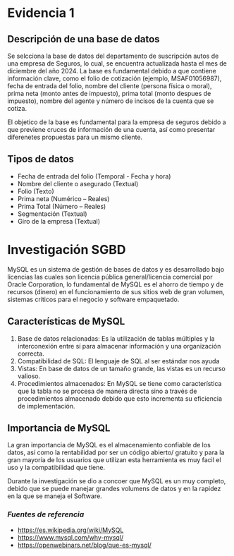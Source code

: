 # **Evidencia 1** #

## Descripción de una base de datos

Se selcciona la base de datos del departamento de suscripción autos de una empresa de Seguros, lo cual, se encuentra actualizada hasta el mes de diciembre del año 2024. La base es fundamental debido a que contiene información clave, como el folio de cotización (ejemplo, MSAF01056987), fecha de entrada del folio, nombre del cliente (persona física o moral), prima neta (monto antes de impuesto), prima total (monto despues de impuesto), nombre del agente y número de incisos de la cuenta que se cotiza.

El objetico de la base es fundamental para la empresa de seguros debido a que previene cruces de información de una cuenta, así como presentar diferenetes propuestas para un mismo cliente.

## **Tipos de datos**

- Fecha de entrada del folio (Temporal - Fecha y hora)
- Nombre del cliente o asegurado (Textual)
- Folio (Texto)
- Prima neta (Numérico – Reales)
- Prima Total (Número – Reales)
- Segmentación (Textual)
- Giro de la empresa (Textual)

# **Investigación SGBD**

MySQL es un sistema de gestión de bases de datos y es desarrollado bajo licencias las cuales son licencia pública general/licencia comercial por Oracle Corporation, lo fundamental de MySQL es el ahorro de tiempo y de recursos (dinero) en el funcionamiento de sus sitios web de gran volumen, sistemas críticos para el negocio y software empaquetado.

## **Características de MySQL**

1. Base de datos relacionadas: Es la utilización de tablas múltiples y la interconexión entre sí para almacenar información y una organización correcta.
2. Compatibilidad de SQL: El lenguaje de SQL al ser estándar nos ayuda 
3. Vistas: En base de datos de un tamaño grande, las vistas es un recurso valioso.
4. Procedimientos almacenados: En MySQL se tiene como característica que la tabla no se procesa de manera directa sino a través de procedimientos almacenado debido que esto incrementa su eficiencia de implementación.

## **Importancia de MySQL**

La gran importancia de MySQL es el almacenamiento confiable de los datos, así como la rentabilidad por ser un código abierto/ gratuito y para la gran mayoría de los usuarios que utilizan esta herramienta es muy facil el uso y la compatibilidad que tiene.

Durante la investigación se dio a concoer que MySQL es un muy completo, debido que se puede manejar grandes volumens de datos y en la rapidez en la que se maneja el Software.

### *Fuentes de referencia*

- https://es.wikipedia.org/wiki/MySQL
- https://www.mysql.com/why-mysql/
- https://openwebinars.net/blog/que-es-mysql/




